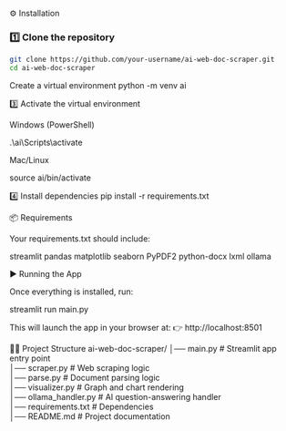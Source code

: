 ⚙️ Installation  

### 1️⃣ Clone the repository  
```bash
git clone https://github.com/your-username/ai-web-doc-scraper.git
cd ai-web-doc-scraper
```
Create a virtual environment
python -m venv ai

3️⃣ Activate the virtual environment

Windows (PowerShell)

.\ai\Scripts\activate


Mac/Linux

source ai/bin/activate

4️⃣ Install dependencies
pip install -r requirements.txt

📦 Requirements

Your requirements.txt should include:

streamlit
pandas
matplotlib
seaborn
PyPDF2
python-docx
lxml
ollama

▶️ Running the App

Once everything is installed, run:

streamlit run main.py


This will launch the app in your browser at:
👉 http://localhost:8501

🧑‍💻 Project Structure
ai-web-doc-scraper/
│── main.py             # Streamlit app entry point  
│── scraper.py          # Web scraping logic  
│── parse.py            # Document parsing logic  
│── visualizer.py       # Graph and chart rendering  
│── ollama_handler.py   # AI question-answering handler  
│── requirements.txt    # Dependencies  
│── README.md           # Project documentation 
